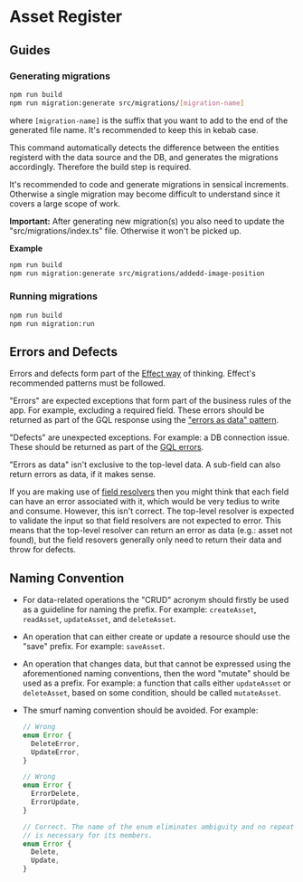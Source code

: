 # Asset Register

## Guides

### Generating migrations

```sh
npm run build
npm run migration:generate src/migrations/[migration-name]
```

where `[migration-name]` is the suffix that you want to add to the end of the
generated file name. It's recommended to keep this in kebab case.

This command automatically detects the difference between the entities registerd
with the data source and the DB, and generates the migrations accordingly.
Therefore the build step is required.

It's recommended to code and generate migrations in sensical increments.
Otherwise a single migration may become difficult to understand since it covers
a large scope of work.

**Important:** After generating new migration(s) you also need to update the
"src/migrations/index.ts" file. Otherwise it won't be picked up.

**Example**

```sh
npm run build
npm run migration:generate src/migrations/addedd-image-position
```

### Running migrations

```sh
npm run build
npm run migration:run
```

## Errors and Defects

Errors and defects form part of the
[Effect way](https://effect.website/docs/error-management/two-error-types/) of
thinking. Effect's recommended patterns must be followed.

"Errors" are expected exceptions that form part of the business rules of the
app. For example, excluding a required field. These errors should be returned
as part of the GQL response using the
["errors as data" pattern](https://www.apollographql.com/docs/graphos/schema-design/guides/errors-as-data-explained).

"Defects" are unexpected exceptions. For example: a DB connection issue. These
should be returned as part of the
[GQL errors](https://spec.graphql.org/October2021/#sec-Errors).

"Errors as data" isn't exclusive to the top-level data. A sub-field can also
return errors as data, if it makes sense.

If you are making use of
[field resolvers](https://medium.com/paypal-tech/graphql-resolvers-best-practices-cd36fdbcef55)
then you might think that each field can have an error associated with it, which
would be very tedius to write and consume. However, this isn't correct. The
top-level resolver is expected to validate the input so that field resolvers are
not expected to error. This means that the top-level resolver can return an
error as data (e.g.: asset not found), but the field resovers generally only
need to return their data and throw for defects.

## Naming Convention

- For data-related operations the "CRUD" acronym should firstly be used as a
  guideline for naming the prefix. For example: `createAsset`, `readAsset`,
  `updateAsset`, and `deleteAsset`.
- An operation that can either create or update a resource should use the "save"
  prefix. For example: `saveAsset`.
- An operation that changes data, but that cannot be expressed using the
  aforementioned naming conventions, then the word "mutate" should be used as a
  prefix. For example: a function that calls either `updateAsset` or
  `deleteAsset`, based on some condition, should be called `mutateAsset`.
- The smurf naming convention should be avoided. For example:

  ```typescript
  // Wrong
  enum Error {
    DeleteError,
    UpdateError,
  }

  // Wrong
  enum Error {
    ErrorDelete,
    ErrorUpdate,
  }

  // Correct. The name of the enum eliminates ambiguity and no repeated naming
  // is necessary for its members.
  enum Error {
    Delete,
    Update,
  }
  ```
